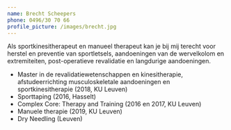```yaml
---
name: Brecht Scheepers
phone: 0496/30 70 66
profile_picture: /images/brecht.jpg
---
```

Als sportkinesitherapeut en manueel therapeut kan je bij mij terecht voor herstel en preventie van sportletsels, aandoeningen van de wervelkolom en extremiteiten, post-operatieve revalidatie en langdurige aandoeningen.

* Master in de revalidatiewetenschappen en kinesitherapie, afstudeerrichting musculoskeletale aandoeningen en sportkinesitherapie (2018, KU Leuven)
* Sporttaping (2016, Hasselt)
* Complex Core: Therapy and Training (2016 en 2017, KU Leuven)
* Manuele therapie (2019, KU Leuven)
* Dry Needling (Leuven)
